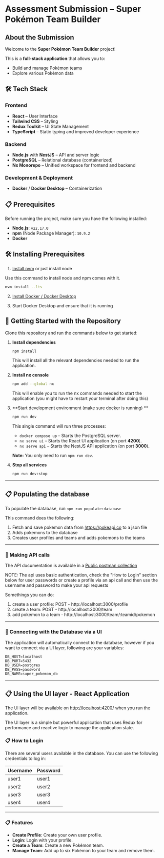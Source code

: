 # Assessment Submission – Super Pokémon Team Builder

## About the Submission

Welcome to the **Super Pokémon Team Builder** project!

This is a **full-stack application** that allows you to:

- Build and manage Pokémon teams
- Explore various Pokémon data

## 🛠️ Tech Stack

### Frontend

- **React** – User Interface
- **Tailwind CSS** – Styling
- **Redux Toolkit** – UI State Management
- **TypeScript** – Static typing and improved developer experience

### Backend

- **Node.js** with **NestJS** – API and server logic
- **PostgreSQL** – Relational database (containerized)
- **Nx Monorepo** – Unified workspace for frontend and backend

### Development & Deployment

- **Docker** / **Docker Desktop** – Containerization

## 📋 Prerequisites

Before running the project, make sure you have the following installed:

- **Node.js**: `v22.17.0`
- **npm** (Node Package Manager): `10.9.2`
- **Docker**

## 🛠️ Installing Prerequisites

1. <a href="https://github.com/nvm-sh/nvm?tab=readme-ov-file#installing-and-updating" target="_blank">Install nvm</a> or just install node

Use this command to install node and npm comes with it.

```bash
nvm install --lts
```

2. <a href="https://www.docker.com/products/docker-desktop/" target="_blank">Install Docker / Docker Desktop</a>

3. Start Docker Desktop and ensure that it is running

## 🚀 Getting Started with the Repository

Clone this repository and run the commands below to get started:

1. **Install dependencies**

   ```bash
   npm install
   ```

   This will install all the relevant dependencies needed to run the application.

2. **Install nx console**

   ```bash
   npm add --global nx
   ```

   This will enable you to run the nx commands needed to start the application (you might have to restart your terminal after doing this)

3. **Start development environment (make sure docker is running) **

   ```bash
   npm run dev
   ```

   This single command will run three processes:

   - `docker compose up` – Starts the PostgreSQL server.
   - `nx serve ui` – Starts the React UI application (on port **4200**).
   - `nx serve api` – Starts the NestJS API application (on port **3000**).

   **Note:** You only need to run `npm run dev`.

4. **Stop all services**
   ```bash
   npm run dev:stop
   ```

---

## 📋 Populating the database

To populate the database, run `npm run populate:database`

This command does the following:

1. Fetch and save pokemon data from https://pokeapi.co to a json file
2. Adds pokemons to the database
3. Creates user profiles and teams and adds pokemons to the teams

---

### 🔌 Making API calls

The API documentation is available in a [Public postman collection](https://www.postman.com/speeding-crater-749361/workspace/tade-s-public-apis/collection/3891352-94e67b76-e725-423e-b13b-4ae63d9f734a?action=share&creator=3891352)

NOTE: The api uses basic authentication, check the "How to Login" section below for user passwords or create a profile via an api call and then use the username and password to make your api requests

Somethings you can do:

1. create a user profile: POST - http://localhost:3000/profile
2. create a team: POST - http://localhost:3000/team
3. add pokemon to a team - http://localhost:3000/team/:teamid/pokemon

---

### 🔌 Connecting with the Database via a UI

The application will automatically connect to the database, however if you want to connect via a UI layer, following are your variables:

```env
DB_HOST=localhost
DB_PORT=5432
DB_USER=postgres
DB_PASS=password
DB_NAME=super_pokemon_db
```

---

## 📋 Using the UI layer - React Application

The UI layer will be available on [http://localhost:4200/](http://localhost:4200/) when you run the application.

The UI layer is a simple but powerful application that uses Redux for performance and reactive logic to manage the application state.

### 📋 How to Login

There are several users available in the database. You can use the following credentials to log in:

| Username | Password |
| -------- | -------- |
| user1    | user1    |
| user2    | user2    |
| user3    | user3    |
| user4    | user4    |

---

### 📋 Features

- **Create Profile**: Create your own user profile.
- **Login**: Login with your profile.
- **Create a Team**: Create a new Pokémon team.
- **Manage Team**: Add up to six Pokémon to your team and remove them.
